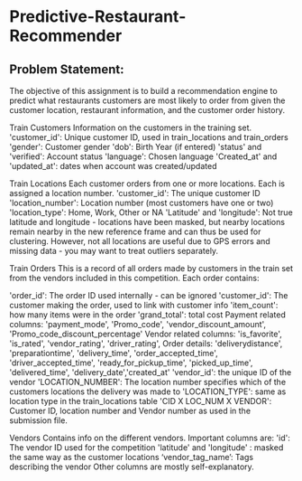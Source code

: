 # Predictive-Restaurant-Recommender

## Problem Statement:
The objective of this assignment is to build a recommendation engine to predict what restaurants
customers are most likely to order from given the customer location, restaurant information, and the
customer order history.

Train Customers
Information on the customers in the training set.
'customer_id': Unique customer ID, used in train_locations and train_orders
'gender': Customer gender
'dob': Birth Year (if entered)
'status' and 'verified': Account status
'language': Chosen language
'Created_at' and 'updated_at': dates when account was created/updated

Train Locations
Each customer orders from one or more locations. Each is assigned a location number.
'customer_id': The unique customer ID
'location_number': Location number (most customers have one or two)
'location_type': Home, Work, Other or NA
'Latitude' and 'longitude': Not true latitude and longitude - locations have been masked, but nearby
locations remain nearby in the new reference frame and can thus be used for clustering. However, not
all locations are useful due to GPS errors and missing data - you may want to treat outliers separately.

Train Orders
This is a record of all orders made by customers in the train set from the vendors included in this
competition. Each order contains:

'order_id': The order ID used internally - can be ignored
'customer_id': The customer making the order, used to link with customer info
'item_count': how many items were in the order
'grand_total': total cost
Payment related columns: 'payment_mode', 'Promo_code', 'vendor_discount_amount',
'Promo_code_discount_percentage'
Vendor related columns: 'is_favorite', 'is_rated', 'vendor_rating', 'driver_rating',
Order details: 'deliverydistance', 'preparationtime', 'delivery_time', 'order_accepted_time',
'driver_accepted_time', 'ready_for_pickup_time', 'picked_up_time', 'delivered_time',
'delivery_date','created_at'
'vendor_id': the unique ID of the vendor
'LOCATION_NUMBER': The location number specifies which of the customers locations the delivery was
made to
'LOCATION_TYPE': same as location type in the train_locations table
'CID X LOC_NUM X VENDOR': Customer ID, location number and Vendor number as used in the
submission file.

Vendors
Contains info on the different vendors. Important columns are:
'id': The vendor ID used for the competition
'latitude' and 'longitude' : masked the same way as the customer locations
‘vendor_tag_name’: Tags describing the vendor
Other columns are mostly self-explanatory.